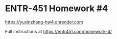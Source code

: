 # ENTR-451 Homework #4
https://yuxinzhang-hw4.onrender.com

Full instructions at https://entr451.com/homework-4/
